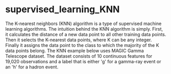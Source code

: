 # supervised_learning_KNN

The K-nearest neighbors (KNN) algorithm is a type of supervised machine learning algorithms. The intuition behind the KNN algorithm is simply. First, it calculates the distance of a new data point to all other training data points. Then it selects the K-nearest data points, where K can be any integer. Finally it assigns the data point to the class to which the majority of the K data points belong. The KNN example below uses MAGIC Gamma Telescope dataset. The dataset consists of 10 continuous features for 19,020 observations and a label that is either 'g' for a gamma-ray event or an 'h' for a hadron event.
